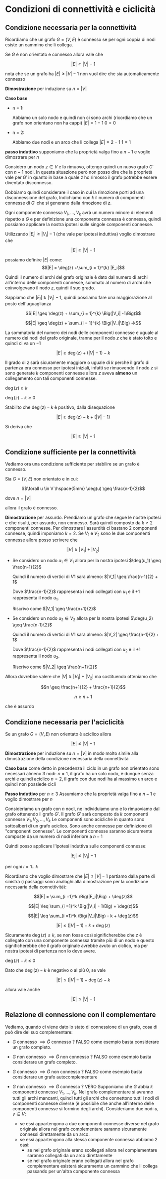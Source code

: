 ﻿# Condizioni di connettività e ciclicità

## Condizione necessaria per la connettività

Ricordiamo che un grafo $G = (V, E)$ è connesso se per ogni coppia di nodi esiste un cammino che li collega.

Se $G$ è non orientato e connesso allora vale che

$$|E| \geq |V|-1$$

nota che se un grafo ha $|E| \geq |V|-1$ non vuol dire che sia automaticamente connesso

**Dimostrazione** per induzione su $n = |V|$

**Caso base**
- n = 1:

	Abbiamo un solo nodo e quindi non ci sono archi (ricordiamo che un grafo non orientano non ha cappi)
$|E| = 1 - 1$
$0 = 0$

- n = 2:

	Abbiamo due nodi e un arco che li collega
$|E| = 2 - 1$
$1 = 1$

**passo induttivo** supponiamo che la proprietà valga fino a $n-1$ e voglio dimostrare per $n$

Considero un nodo $z \in V$ e lo rimuovo, ottengo quindi un nuovo grafo $G'$ con $n-1$ nodi.
In questa situazione però non posso dire che la proprietà vale per $G'$ in quanto in base a quale $z$ ho rimosso il grafo potrebbe essere diventato disconnesso.

Dobbiamo quindi considerare il caso in cui la rimozione porti ad una disconnessione del grafo, Indichiamo con $k$ il numero di componenti connesse di $G'$ che si generano dalla rimozione di $z$.

Ogni componente connessa $V_1, ..., V_k$ avrà un numero minore di elementi rispetto a $G$ e per definizione una componente connessa è connessa, quindi possiamo applicare la nostra ipotesi sulle singole componenti connesse.

Utilizzando $|E_i| \geq| V_i| - 1$ (che vale per ipotesi induttiva) voglio dimostrare che 

$$|E| \geq |V|-1$$

possiamo definire $|E|$ come:
$$|E| = \deg(z) +\sum_{i = 1}^{k} |E_i|$$

Quindi il numero di archi del grafo originale è dato dal numero di archi all'interno delle componenti connesse, sommato al numero di archi che coinvolgevano il nodo $z$, quindi il suo grado.

Sappiamo che $|E_i| \geq |V_i| -1$, quindi possiamo fare una maggiorazione al posto dell'uguaglianza

$$|E| \geq \deg(z) + \sum_{i = 1}^{k} \Big(|V_i| -1\Big)$$

$$|E| \geq \deg(z) + \sum_{i = 1}^{k} \Big(|V_i|\Big) -k$$

La sommatoria del numero dei nodi delle componenti connesse è uguale al numero dei nodi del grafo originale, tranne per il nodo $z$ che è stato tolto e quindi ci va un $-1$

$$|E| \geq \deg(z) + \Big(|V| -1\Big) -k$$

Il grado di $z$ sarà sicuramente maggiore o uguale di $k$ perché il grafo di partenza era connesso per ipotesi iniziali, infatti se rimuovendo il nodo $z$ si sono generate $k$ componenti connesse allora $z$ aveva **almeno** un collegamento con tali componenti connesse.

$\deg(z) \geq k$

$\deg(z) - k \geq 0$

Stabilito che $\deg(z) - k$ è positivo, dalla disequazione

$$|E| \geq \deg(z) -k + \Big(|V| -1\Big)$$

Si deriva che 

$$|E| \geq |V| -1$$


## Condizione sufficiente per la connettività

Vediamo ora una condizione sufficiente per stabilire se un grafo è connesso.

Sia $G = (V, E)$ non orientato e in cui:

$$\forall u \in V \hspace{5mm} \deg(u) \geq \frac{n-1}{2}$$

dove $n = |V|$ 

allora il grafo è connesso.

**Dimostrazione** per assurdo.
Prendiamo un grafo che segue le nostre ipotesi e che risulti, per assurdo, non connesso. Sarà quindi composto da $k \geq 2$ componenti connesse.
Per dimostrare l'assurdità ci bastano 2 componenti connesse, quindi imponiamo $k = 2$.
Se $V_1$ e $V_2$ sono le due componenti connesse allora posso scrivere che

$$|V| \geq |V_1| + |V_2|$$

- Se considero un nodo $u_1 \in V_1$ allora per la nostra ipotesi
	$\deg(u_1) \geq \frac{n-1}{2}$

	Quindi il numero di vertici di $V1$ sarà almeno:
	$|V_1| \geq \frac{n-1}{2} + 1$

	Dove $\frac{n-1}{2}$ rappresenta i nodi collegati con $u_1$ e il $+1$ rappresenta il nodo $u_1$.

	Riscrivo come $|V_1| \geq \frac{n+1}{2}$

- Se considero un nodo $u_2 \in V_2$ allora per la nostra ipotesi
$\deg(u_2) \geq \frac{n-1}{2}$

	Quindi il numero di vertici di $V1$ sarà almeno:
	$|V_2| \geq \frac{n-1}{2} + 1$

	Dove $\frac{n-1}{2}$ rappresenta i nodi collegati con $u_2$ e il $+1$ rappresenta il nodo $u_2$.

	Riscrivo come $|V_2| \geq \frac{n+1}{2}$

Allora dovrebbe valere che $|V| \geq|V_1| + |V_2|$ ma sostituendo otteniamo che 

$$n \geq \frac{n+1}{2} + \frac{n+1}{2}$$

$$n \geq n+1$$

che è assurdo


## Condizione necessaria per l'aciclicità

Se un grafo $G= (V, E)$ non orientato è aciclico allora

$$|E| \leq |V| -1$$

**Dimostrazione** per induzione su $n = |V|$
in modo molto simile alla dimostrazione della condizione necessaria della connettività

**Caso base**
come detto in precedenza il ciclo in un grafo non orientato sono necessari almeno 3 nodi:
$n = 1$, il grafo ha un solo nodo, è dunque senza archi e quindi aciclico
$n = 2$, il grafo con due nodi ha al massimo un arco e quindi non possiede cicli

**Passo induttivo** per $n\geq 3$
Assumiamo che la proprietà valga fino a $n-1$ e voglio dimostrare per $n$

Consideriamo un grafo con $n$ nodi, ne individuiamo uno e lo rimuoviamo dal grafo ottenendo il grafo $G'$.
Il grafo $G'$ sarà composto da $k$ componenti connesse $V_1, V_2, ..., V_k$
Le componenti sono acicliche in quanto sono sottoalberi di un grafo aciclico.
Sono anche connesse per definizione di "componenti connesse".
Le componenti connesse saranno sicuramente composte da un numero di nodi inferiore  a $n-1$

Quindi posso applicare l'ipotesi induttiva sulle componenti connesse:

$$|E_i| \leq |V_i| - 1$$

per ogni $i = 1...k$

Ricordiamo che voglio dimostrare che $|E| \leq |V| - 1$
partiamo dalla parte di sinistra (i passaggi sono analoghi alla dimostrazione per la condizione necessaria della connettività):

$$|E| = \sum_{i =1}^k \Big(|E_i|\Big) + \deg(z)$$

$$|E| \leq \sum_{i =1}^k \Big(|V_i| - 1\Big) + \deg(z)$$

$$|E| \leq \sum_{i =1}^k \Big(|V_i|\Big) - k + \deg(z)$$

$$|E| \leq (|V| - 1) - k + \deg(z)$$

Sicuramente $\deg(z) \leq k$, se non fosse così significherebbe che $z$ è collegato con una componente connessa tramite più di un nodo e questo significherebbe che il grafo originale avrebbe avuto un ciclico, ma per nostra ipotesi di partenza non lo deve avere.

$\deg(z) -k \leq 0$

Dato che $\deg(z) -k$ è negativo o al più $0$, se vale

$$|E| \leq (|V| - 1) + \deg(z) - k$$

allora vale anche

$$|E| \leq |V| - 1$$

## Relazione di connessione con il complementare

Vediamo, quando ci viene dato lo stato di connessione di un grafo, cosa di può dire del suo complementare:

- $G$ connesso $\implies \bar G$ connesso $?$ FALSO
	come esempio basta considerare un grafo completo.
- $G$ non connesso $\implies \bar G$ non connesso $?$ FALSO
	come esempio basta considerare un grafo completo.

- $G$ connesso $\implies \bar G$ non connesso $?$ FALSO
	come esempio basta considerare un grafo autocomplementare

- $G$ non connesso $\implies \bar G$ connesso $?$ VERO
	Supponiamo che $G$ abbia $k$ componenti connesse $V_1, ..., V_k$.
	Nel grafo complementare si avranno tutti gli archi mancanti, quindi tutti gli archi che connettono tutti i nodi di componenti connesse diverse (è possibile che anche all'interno delle componenti connesse si formino degli archi).
	Consideriamo due nodi $u, v \in V$:
	- se essi appartengono a due componenti connesse diverse nel grafo originale allora nel grafo complementare saranno sicuramente connessi direttamente da un arco.
	- se essi appartengono alla stessa componente connessa abbiamo 2 casi:
		- se nel grafo originale erano scollegati allora nel complementare saranno collegati da un arco direttamente
		- se nel grafo originale erano collegati allora nel grafo complementare esisterà sicuramente un cammino che li collega passando per un'altra componente connessa

